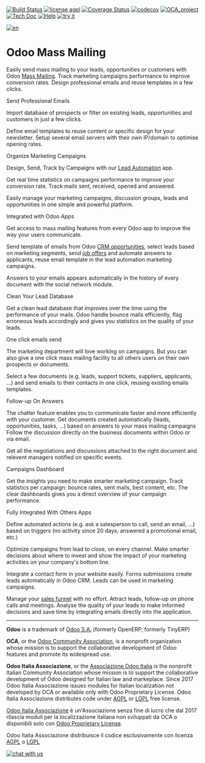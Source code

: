 [![Build Status](https://travis-ci.org/Odoo-Italia-Associazione/OCB.svg?branch=9.0)](https://travis-ci.org/Odoo-Italia-Associazione/OCB)
[![license agpl](https://img.shields.io/badge/licence-AGPL--3-blue.svg)](http://www.gnu.org/licenses/agpl-3.0.html)
[![Coverage Status](https://coveralls.io/repos/github/Odoo-Italia-Associazione/OCB/badge.svg?branch=9.0)](https://coveralls.io/github/Odoo-Italia-Associazione/OCB?branch=9.0)
[![codecov](https://codecov.io/gh/Odoo-Italia-Associazione/OCB/branch/9.0/graph/badge.svg)](https://codecov.io/gh/Odoo-Italia-Associazione/OCB/branch/9.0)
[![OCA_project](http://www.zeroincombenze.it/wp-content/uploads/ci-ct/prd/button-oca-9.svg)](https://github.com/OCA/OCB/tree/9.0)
[![Tech Doc](http://www.zeroincombenze.it/wp-content/uploads/ci-ct/prd/button-docs-9.svg)](http://wiki.zeroincombenze.org/en/Odoo/9.0/dev)
[![Help](http://www.zeroincombenze.it/wp-content/uploads/ci-ct/prd/button-help-9.svg)](http://wiki.zeroincombenze.org/en/Odoo/9.0/man/)
[![try it](http://www.zeroincombenze.it/wp-content/uploads/ci-ct/prd/button-try-it-9.svg)](https://erp9.zeroincombenze.it)


[![en](http://www.shs-av.com/wp-content/en_US.png)](http://wiki.zeroincombenze.org/it/Odoo/7.0/man)

Odoo Mass Mailing
=================

Easily send mass mailing to your leads, opportunities or customers
with Odoo <a href="https://www.odoo.com/page/mailing#">Mass Mailing</a>. Track
marketing campaigns performance to improve conversion rates. Design
professional emails and reuse templates in a few clicks.

Send Professional Emails

Import database of prospects or filter on existing leads, opportunities and
customers in just a few clicks.

Define email templates to reuse content or specific design for your newsletter.
Setup several email servers with their own IP/domain to optimise opening rates.

Organize Marketing Campaigns

Design, Send, Track by Campaigns with our <a href="https://www.odoo.com/page/mailing">Lead Automation</a> app.

Get real time statistics on campaigns performance to improve your conversion
rate. Track mails sent, received, opened and answered.

Easily manage your marketing campaigns, discussion groups, leads and
opportunities in one simple and powerful platform.

Integrated with Odoo Apps

Get access to mass mailing features from every Odoo app to improve the way your
users communicate.

Send template of emails from Odoo <a href="https://www.odoo.com/page/mailing">CRM opportunities</a>, select leads based
on marketing segments, send <a href="https://www.odoo.com/page/recruitment">job offers</a> and automate
answers to applicants, reuse email template in the lead automation marketing
campaigns.

Answers to your emails appears automatically in the history of every document
with the social network module.

Clean Your Lead Database

Get a clean lead database that improves over the time using the performance of
your mails. Odoo handle bounce mails efficiently, flag erroneous leads
accordingly and gives you statistics on the quality of your leads.

One click emails send

The marketing department will love working on campaigns. But you can also give
a one click mass mailing facility to all others users on their own prospects or
documents.

Select a few documents (e.g. leads, support tickets, suppliers, applicants,
...) and send emails to their contacts in one click, reusing existing emails
templates.

Follow-up On Answers

The chatter feature enables you to communicate faster and more efficiently with
your customer. Get documents created automatically (leads, opportunities,
tasks, ...) based on answers to your mass mailing campaigns Follow the
discussion directly on the business documents within Odoo or via email.

Get all the negotiations and discussions attached to the right document and
relevent managers notified on specific events.

Campaigns Dashboard

Get the insights you need to make smarter marketing campaign. Track statistics
per campaign: bounce rates, sent mails, best content, etc. The clear dashboards
gives you a direct overview of your campaign performance.

Fully Integrated With Others Apps

Define automated actions (e.g. ask a salesperson to call, send an email, ...)
based on triggers (no activity since 20 days, answered a promotional email,
etc.)

Optimize campaigns from lead to close, on every channel. Make smarter decisions
about where to invest and show the impact of your marketing activities on your
company's bottom line.

Integrate a contact form in your website easily. Forms submissions create leads
automatically in Odoo CRM. Leads can be used in marketing campaigns.

Manage your <a href="https://www.odoo.com/page/crm">sales funnel</a> with no
effort. Attract leads, follow-up on phone calls and meetings. Analyse the
quality of your leads to make informed decisions and save time by integrating
emails directly into the application.

[//]: # (copyright)

----

**Odoo** is a trademark of [Odoo S.A.](https://www.odoo.com/) (formerly OpenERP, formerly TinyERP)

**OCA**, or the [Odoo Community Association](http://odoo-community.org/), is a nonprofit organization whose
mission is to support the collaborative development of Odoo features and
promote its widespread use.

**Odoo Italia Associazione**, or the [Associazione Odoo Italia](https://www.odoo-italia.org/)
is the nonprofit Italian Community Association whose mission
is to support the collaborative development of Odoo designed for Italian law and markeplace.
Since 2017 Odoo Italia Associazione issues modules for Italian localization not developed by OCA
or available only with Odoo Proprietary License.
Odoo Italia Associazione distributes code under [AGPL](https://www.gnu.org/licenses/agpl-3.0.html) or [LGPL](https://www.gnu.org/licenses/lgpl.html) free license.

[Odoo Italia Associazione](https://www.odoo-italia.org/) è un'Associazione senza fine di lucro
che dal 2017 rilascia moduli per la localizzazione italiana non sviluppati da OCA
o disponibili solo con [Odoo Proprietary License](https://www.odoo.com/documentation/user/9.0/legal/licenses/licenses.html).

Odoo Italia Associazione distribuisce il codice esclusivamente con licenza [AGPL](https://www.gnu.org/licenses/agpl-3.0.html) o [LGPL](https://www.gnu.org/licenses/lgpl.html)

[//]: # (end copyright)



[![chat with us](https://www.shs-av.com/wp-content/chat_with_us.gif)](https://tawk.to/85d4f6e06e68dd4e358797643fe5ee67540e408b)
